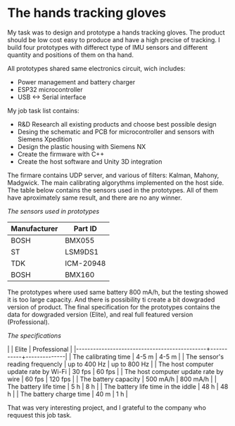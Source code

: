# The hands tracking gloves

My task was to design and prototype a hands tracking gloves. The product should be low cost easy to produce and have a high precise of tracking.
I build four prototypes with differect type of IMU sensors and different quantity and positions of them on tha hand. 

All prototypes shared same electronics circuit, wich includes:

- Power management and battery charger
- ESP32 microcontroller
- USB <-> Serial interface

My job task list contains:

- R&D Research all existing products and choose best possible design
- Desing the schematic and PCB for microcontroller and sensors with Siemens Xpedition
- Design the plastic housing with Siemens NX
- Create the firmware with C++
- Create the host software and Unity 3D integration

The firmare contains UDP server, and various of filters: Kalman, Mahony, Madgwick. 
The main calibrating algorythms implemented on the host side. The table below contains
the sensors used in the prototypes. All of them have aproximately same result, and there are no any winner.

*The sensors used in prototypes*

| Manufacturer  | Part ID   |
|---------------|-----------|
| BOSH          | BMX055    |
| ST            | LSM9DS1   |
| TDK           | ICM-20948 |
| BOSH          | BMX160    |

The prototypes where used same battery 800 mA/h, but the testing showed
it is too large capacity. And there is possibility ti create a bit 
dowgraded version of product. The final specification for the prototypes
contains the data for dowgraded version (Elite), and real full
featured version (Professional).

*The specifications*

|                                              | Elite     | Professional |
|----------------------------------------------+-----------+--------------|
| The calibrating time                         | 4-5 m     | 4-5 m        |
| The sensor's reading frequencly              | up to 400 Hz    | up to 800 Hz       |
| The host computer update rate by Wi-Fi       | 30 fps    | 60 fps       |
| The host computer update rate by wire        | 60 fps    | 120 fps      |
| The battery capacity                         | 500 mA/h  | 800 mA/h     |
| The battery life time                        | 5 h       | 8 h          |
| The battery life time in the iddle           | 48 h      | 48 h         |
| The battery charge time                      | 40 m      | 1 h          |


That was very interesting project, and I grateful to the company who requuest this job task.
